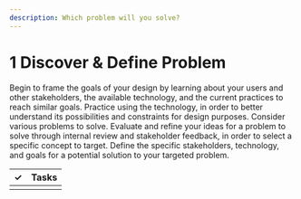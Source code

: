 ```yaml
---
description: Which problem will you solve?
---
```


# 1 Discover & Define Problem

Begin to frame the goals of your design by learning about your users and other stakeholders, the available technology, and the current practices to reach similar goals. Practice using the technology, in order to better understand its possibilities and constraints for design purposes. Consider various problems to solve. Evaluate and refine your ideas for a problem to solve through internal review and stakeholder feedback, in order to select a specific concept to target. Define the specific stakeholders, technology, and goals for a potential solution to your targeted problem.

| **✓** | **Tasks** |
| --- | --- |
|  |  |

